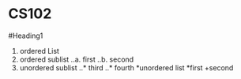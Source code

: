 CS102
=====
#Heading1
1. ordered List
2. ordered sublist
..a. first
..b. second
3. unordered sublist
..* third
..* fourth
*unordered list
*first
+second
